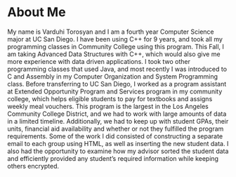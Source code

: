 # About Me

My name is Varduhi Torosyan and I am a fourth year Computer Science major at UC San Diego.
I have been using C++ for 9 years, and took all my programming classes in Community College using this program. This Fall, I am taking Advanced Data Structures with C++, which would also give me more experience with data driven applications. I took two other programming classes that used Java, and most recently I was introduced to C and Assembly in my Computer Organization and System Programming class.
Before transferring to UC San Diego, I worked as a program assistant at Extended Opportunity Program and Services program in my community college, which helps eligible students to pay for textbooks and assigns weekly meal vouchers. This program is the largest in the Los Angeles Community College District, and we had to work with large amounts of data in a limited timeline. Additionally, we had to keep up with student GPAs, their units, financial aid availability and whether or not they fulfilled the program requirements.​ ​Some of the work I did consisted of constructing a separate email to each group using HTML, as well as inserting the new student data.​ ​I also had the opportunity to examine how my advisor sorted the student data and efficiently provided any student’s required information while keeping others encrypted.
